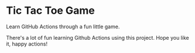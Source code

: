 # Tic Tac Toe Game

Learn GitHub Actions through a fun little game.

There's a lot of fun learning Github Actions using this project. 
Hope you like it, happy actions!
